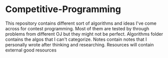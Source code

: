 # Competitive-Programming
This repository contains different sort of algorithms and ideas I've come across for contest programming. 
Most of them are tested by through problems from different OJ but they might not be perfect.
Algorithms folder contains the algos that I can't categorize.
Notes contain notes that I personally wrote after thinking and researching.
Resources will contain external good resources

